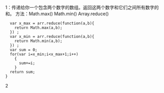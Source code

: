 1：传递给你一个包含两个数字的数组。返回这两个数字和它们之间所有数字的和。
方法：Math.max()    Math.min()    Array.reduce()
```function sumAll(arr) {
  var x_max = arr.reduce(function(a,b){
    return Math.max(a,b);
  }) ;
  var x_min = arr.reduce(function(a,b){
    return Math.min(a,b);
  }) ;  
  var sum = 0;
  for(var i=x_min;i<x_max+1;i++)
    {
      sum+=i; 
    }
  return sum;
}

```

2
